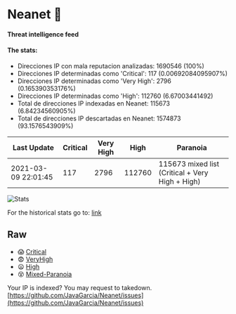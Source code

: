 # Neanet :hocho:
#### Threat intelligence feed
#### The stats:

- Direcciones IP con mala reputacion analizadas: 1690546 (100%)
- Direcciones IP determinadas como 'Critical':  117 (0.00692084095907%)
- Direcciones IP determinadas como 'Very High':  2796 (0.165390353176%)
- Direcciones IP determinadas como 'High':  112760 (6.67003441492)
- Total de direcciones IP indexadas en Neanet:  115673 (6.84234560905%)
- Total de direcciones IP descartadas en Neanet:  1574873 (93.1576543909%)

| Last Update | Critical | Very High | High | Paranoia |
| --- | --- | --- | --- | --- |
| 2021-03-09 22:01:45 | 117 | 2796 | 112760 | 115673 mixed list (Critical + Very High + High)|

![Stats](https://docs.google.com/spreadsheets/d/e/2PACX-1vSnaNMIXVabIpDJjufMlzH7poXnshF3mgd8Is1g9ytUEzVsP5my4Trn8f-xkoLLQ38xpL3HtmUexLo6/pubchart?oid=501124687&format=image)

For the historical stats go to: [link](/stats.csv)
## Raw
- :scream: [Critical](https://raw.githubusercontent.com/JavaGarcia/Neanet/master/blacklists/neanet_critical.txt)
- :fearful: [VeryHigh](https://raw.githubusercontent.com/JavaGarcia/Neanet/master/blacklists/neanet_veryHigh.txtt)
- :frowning: [High](https://raw.githubusercontent.com/JavaGarcia/Neanet/master/blacklists/neanet_high.txt)
- :dizzy_face: [Mixed-Paranoia](https://raw.githubusercontent.com/JavaGarcia/Neanet/master/blacklists/neanet_all.txt)


Your IP is indexed? You may request to takedown. [https://github.com/JavaGarcia/Neanet/issues](https://github.com/JavaGarcia/Neanet/issues)











































































































































































































































































































































































































































































































































































































































































































































































































































































































































































































































































































































































































































































































































































































































































































































































































































































































































































































































































































































































































































































































































































































































































































































































































































































































































































































































































































































































































































































































































































































































































































































































































































































































































































































































































































































































































































































































































































































































































































































































































































































































































































































































































































































































































































































































































































































































































































































































































































































































































